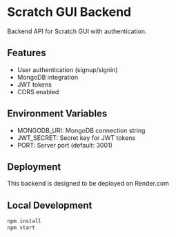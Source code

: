# Scratch GUI Backend

Backend API for Scratch GUI with authentication.

## Features

- User authentication (signup/signin)
- MongoDB integration
- JWT tokens
- CORS enabled

## Environment Variables

- MONGODB_URI: MongoDB connection string
- JWT_SECRET: Secret key for JWT tokens
- PORT: Server port (default: 3001)

## Deployment

This backend is designed to be deployed on Render.com

## Local Development

```bash
npm install
npm start
```
